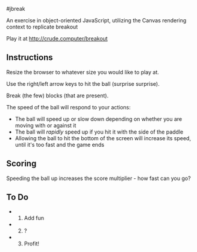 #jbreak

An exercise in object-oriented JavaScript, utilizing the Canvas rendering
context to replicate breakout

Play it at http://crude.computer/breakout

## Instructions

Resize the browser to whatever size you would like to play at.

Use the right/left arrow keys to hit the ball (surprise surprise).

Break (the few) blocks (that are present).

The speed of the ball will respond to your actions:

- The ball will speed up or slow down depending on whether you are moving with or against it
- The ball will *rapidly* speed up if you hit it with the side of the paddle
- Allowing the ball to hit the bottom of the screen will increase its speed, until it's too fast and the game ends

## Scoring

Speeding the ball up increases the score multiplier - how fast can you go?

## To Do

- 1) Add fun
- 2) ?
- 3) Profit!
